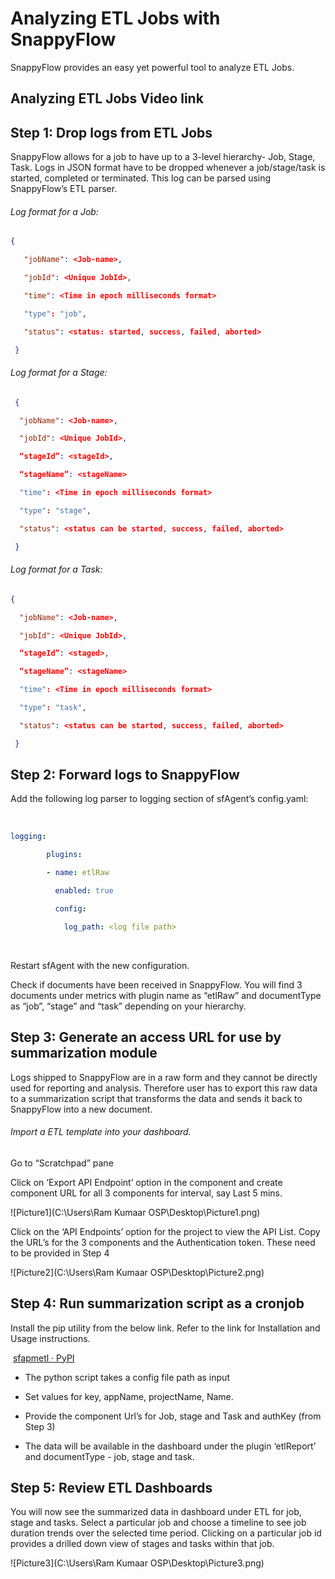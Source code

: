 # Analyzing ETL Jobs with SnappyFlow

SnappyFlow provides an easy yet powerful tool to analyze ETL Jobs. 



## Analyzing ETL Jobs Video link



## Step 1: Drop logs from ETL Jobs



SnappyFlow allows for a job to have up to a 3-level hierarchy- Job, Stage, Task. Logs in JSON format have to be dropped whenever a job/stage/task is started, completed or terminated. This log can be parsed using SnappyFlow’s ETL parser. 



###### Log format for a Job:  

```json
{ 

   "jobName": <Job-name>, 

   "jobId": <Unique JobId>, 

   "time": <Time in epoch milliseconds format> 

   "type": "job", 

   "status": <status: started, success, failed, aborted> 

 } 
```



###### Log format for a Stage: 

```json
 { 

  "jobName": <Job-name>, 

  "jobId": <Unique JobId>, 

  “stageId”: <stageId>, 

  “stageName”: <stageName> 

  "time": <Time in epoch milliseconds format> 

  "type": "stage", 

  "status": <status can be started, success, failed, aborted> 

 } 


```



###### Log format for a Task: 

```json
{ 

  "jobName": <Job-name>, 

  "jobId": <Unique JobId>, 

  “stageId”: <staged>, 

  “stageName”: <stageName> 

  "time": <Time in epoch milliseconds format> 

  "type": "task", 

  "status": <status can be started, success, failed, aborted> 

 } 
```



## Step 2: Forward logs to SnappyFlow



Add the following log parser to logging section of sfAgent’s config.yaml: 

​       

```yaml
logging: 

        plugins: 

        - name: etlRaw 

          enabled: true 

          config: 

            log_path: <log file path>
```

​      

Restart sfAgent with the new configuration.

Check if documents have been received in SnappyFlow. You will find 3 documents under metrics with plugin name as “etlRaw” and documentType as “job”, “stage” and “task” depending on your hierarchy. 



## Step 3: Generate an access URL for use by summarization module



Logs shipped to SnappyFlow are in a raw form and they cannot be directly used for reporting and analysis. Therefore user has to export this raw data to a summarization script that transforms the data and sends it back to SnappyFlow into a new document. 

###### Import a ETL template into your dashboard. 

Go to “Scratchpad” pane 

Click on ‘Export API Endpoint’ option in the component and create component  URL for all 3 components for interval, say Last 5 mins. 



![Picture1](C:\Users\Ram Kumaar OSP\Desktop\Picture1.png)



Click on the ‘API Endpoints’ option for the project to view the API List. Copy the URL’s for the 3 components and the Authentication token. These need to be provided in Step 4



![Picture2](C:\Users\Ram Kumaar OSP\Desktop\Picture2.png)



## Step 4: Run summarization script as a cronjob



Install the pip utility from the below link. Refer to the link for Installation and Usage instructions.

​      [sfapmetl · PyPI](https://pypi.org/project/sfapmetl/)



- The python script takes a config file path as input

- Set values for key, appName, projectName, Name.
- Provide the component Url’s for Job, stage and Task and authKey (from Step 3)
- The data will be available in the dashboard under the plugin ‘etlReport’ and documentType - job, stage and task.



## Step 5: Review ETL Dashboards



You will now see the summarized data in dashboard under ETL for job, stage and tasks. Select a particular job and choose a timeline to see job duration trends over the selected time period. Clicking on a particular job id provides a drilled down view of stages and tasks within that job. 



![Picture3](C:\Users\Ram Kumaar OSP\Desktop\Picture3.png)
